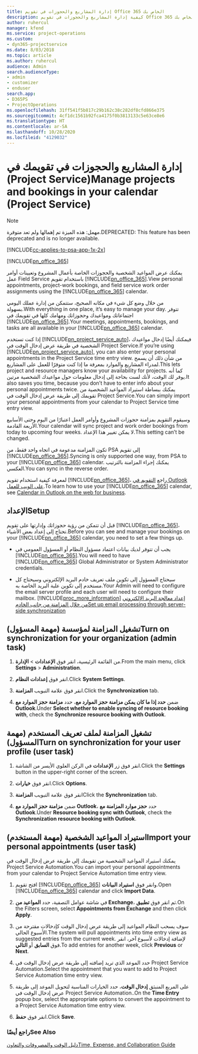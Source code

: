 ```yaml
---
title: إدارة المشاريع والحجوزات في تقويم Office 365 الخاص بك
description: كيفية إدارة المشاريع والحجوزات في تقويم Office 365 الخاص بك
author: ruhercul
manager: kfend
ms.service: project-operations
ms.custom:
- dyn365-projectservice
ms.date: 8/03/2018
ms.topic: article
ms.author: ruhercul
audience: Admin
search.audienceType:
- admin
- customizer
- enduser
search.app:
- D365PS
- ProjectOperations
ms.openlocfilehash: 31ff541f5b817c29b162c38c282df8cfd866e375
ms.sourcegitcommit: 4cf1dc1561b92fca4175f0b3813133c5e63ce8e6
ms.translationtype: HT
ms.contentlocale: ar-SA
ms.lasthandoff: 10/28/2020
ms.locfileid: "4129032"
---
```

# <a name="manage-projects-and-bookings-in-your-calendar-project-service"></a><span data-ttu-id="95da2-103">إدارة المشاريع والحجوزات في تقويمك في (Project Service)</span><span class="sxs-lookup"><span data-stu-id="95da2-103">Manage projects and bookings in your calendar (Project Service)</span></span>

> [!Note]
> <span data-ttu-id="95da2-104">مهمل: هذه الميزة تم إهمالها ولم تعد متوفرة.</span><span class="sxs-lookup"><span data-stu-id="95da2-104">DEPRECATED: This feature has been deprecated and is no longer available.</span></span>

[!INCLUDE[cc-applies-to-psa-app-1x-2x](../includes/cc-applies-to-psa-app-1x-2x.md)]

[!INCLUDE[pn_office_365](../includes/pn-office-365.md)] 

<span data-ttu-id="95da2-105">يمكنك عرض المواعيد الشخصية والحجوزات الخاصة بأعمال المشروع وتعيينات أوامر عمل Field Service باستخدام تقويم [!INCLUDE[pn_office_365](../includes/pn-office-365.md)].</span><span class="sxs-lookup"><span data-stu-id="95da2-105">View personal appointments, project-work bookings, and field service work order assignments using the [!INCLUDE[pn_office_365](../includes/pn-office-365.md)] calendar.</span></span>  
  
 <span data-ttu-id="95da2-106">من خلال وضع كل شيء في مكانه الصحيح، ستتمكن من إدارة عملك اليومي بسهولة.</span><span class="sxs-lookup"><span data-stu-id="95da2-106">With everything in one place, it’s easy to manage your day.</span></span> <span data-ttu-id="95da2-107">تتوفر اجتماعاتك ومواعيدك وحجوزاتك ومهامك كلها في تقويمك في [!INCLUDE[pn_office_365](../includes/pn-office-365.md)].</span><span class="sxs-lookup"><span data-stu-id="95da2-107">Your meetings, appointments, bookings, and tasks are all available in your [!INCLUDE[pn_office_365](../includes/pn-office-365.md)] calendar.</span></span>  
  
 <span data-ttu-id="95da2-108">إذا كنت تستخدم [!INCLUDE[pn_project_service_auto](../includes/pn-project-service-auto.md)]، فيمكنك أيضًا إدخال مواعيدك الشخصية في طريقة عرض إدخال الوقت في Project Service.</span><span class="sxs-lookup"><span data-stu-id="95da2-108">If you’re using [!INCLUDE[pn_project_service_auto](../includes/pn-project-service-auto.md)], you can also enter your personal appointments in the Project Service time entry view.</span></span> <span data-ttu-id="95da2-109">من شأن ذلك أن يسمح لمدراء المشاريع والموارد بمعرفة ما إذا كنت متوفرًا للعمل على المشاريع.</span><span class="sxs-lookup"><span data-stu-id="95da2-109">This lets project and resource managers know your availability for projects.</span></span> <span data-ttu-id="95da2-110">كما أنه يوفر لك الوقت، لأنك لست بحاجة إلى إدخال معلومات حول مواعيدك الشخصية مرتين.</span><span class="sxs-lookup"><span data-stu-id="95da2-110">It also saves you time, because you don’t have to enter info about your personal appointments twice.</span></span> <span data-ttu-id="95da2-111">يمكنك ببساطة استيراد المواعيد الشخصية من تقويمك إلى طريقة عرض إدخال الوقت في Project Service.‬</span><span class="sxs-lookup"><span data-stu-id="95da2-111">You can simply import your personal appointments from your calendar to Project Service time entry view.</span></span>  
  
 <span data-ttu-id="95da2-112">وسيقوم التقويم بمزامنة حجوزات المشروع وأوامر العمل اعتبارًا من اليوم وحتى الأسابيع الأربعة القادمة.</span><span class="sxs-lookup"><span data-stu-id="95da2-112">Your calendar will sync project and work order bookings from today to upcoming four weeks.</span></span> <span data-ttu-id="95da2-113">لا يمكن تغيير هذا الإعداد.</span><span class="sxs-lookup"><span data-stu-id="95da2-113">This setting can’t be changed.</span></span>  
  
 <span data-ttu-id="95da2-114">تكون المزامنة مدعومة في اتجاه واحد فقط، من PSA إلى تقويم [!INCLUDE[pn_office_365](../includes/pn-office-365.md)].</span><span class="sxs-lookup"><span data-stu-id="95da2-114">Syncing is only supported one way, from PSA to your [!INCLUDE[pn_office_365](../includes/pn-office-365.md)] calendar.</span></span> <span data-ttu-id="95da2-115">يمكنك إجراء المزامنة بالترتيب العكسي.</span><span class="sxs-lookup"><span data-stu-id="95da2-115">You can sync in the reverse order.</span></span> 
  
 <span data-ttu-id="95da2-116">لمعرفة كيفية استخدام تقويم [!INCLUDE[pn_office_365](../includes/pn-office-365.md)]، راجع [التقويم في Outlook على الويب للعمل](https://support.office.com/article/Calendar-in-Outlook-on-the-web-for-business-5219c457-d1fe-4c2f-9032-1a816b88e936).</span><span class="sxs-lookup"><span data-stu-id="95da2-116">To learn how to use your [!INCLUDE[pn_office_365](../includes/pn-office-365.md)] calendar, see [Calendar in Outlook on the web for business](https://support.office.com/article/Calendar-in-Outlook-on-the-web-for-business-5219c457-d1fe-4c2f-9032-1a816b88e936).</span></span>  
  
## <a name="setup"></a><span data-ttu-id="95da2-117">الإعداد</span><span class="sxs-lookup"><span data-stu-id="95da2-117">Setup</span></span>  
 <span data-ttu-id="95da2-118">قبل أن تتمكن من رؤية حجوزاتك وإدارتها على تقويم [!INCLUDE[pn_office_365](../includes/pn-office-365.md)]، تحتاج إلى إعداد بعض الأشياء.</span><span class="sxs-lookup"><span data-stu-id="95da2-118">Before you can see and manage your bookings on your [!INCLUDE[pn_office_365](../includes/pn-office-365.md)] calendar, you need to set a few things up.</span></span>  
  
- <span data-ttu-id="95da2-119">يجب أن تتوفر لديك بيانات اعتماد مسؤول النظام أو المسؤول العمومي في [!INCLUDE[pn_office_365](../includes/pn-office-365.md)].</span><span class="sxs-lookup"><span data-stu-id="95da2-119">You will need to have [!INCLUDE[pn_office_365](../includes/pn-office-365.md)] Global Administrator or System Administrator credentials.</span></span>  
  
- <span data-ttu-id="95da2-120">سيحتاج المسؤول إلى تكوين ملف تعريف خادم البريد الإلكتروني وسيحتاج كل مستخدم إلى تكوين علبة البريد الخاصة به.</span><span class="sxs-lookup"><span data-stu-id="95da2-120">Your Admin will need to configure the email server profile and each user will need to configure their mailbox.</span></span> [!INCLUDE[proc_more_information](../includes/proc-more-information.md)] <span data-ttu-id="95da2-121">[إعداد معالجة البريد الإلكتروني من خلال المزامنة من جانب الخادم](https://docs.microsoft.com/dynamics365/customerengagement/on-premises/admin/set-up-server-side-synchronization-of-email-appointments-contacts-and-tasks)</span><span class="sxs-lookup"><span data-stu-id="95da2-121">[Set up email processing through server-side synchronization](https://docs.microsoft.com/dynamics365/customerengagement/on-premises/admin/set-up-server-side-synchronization-of-email-appointments-contacts-and-tasks)</span></span>  
  
## <a name="turn-on-synchronization-for-your-organization-admin-task"></a><span data-ttu-id="95da2-122">تشغيل المزامنة لمؤسسة (مهمة المسؤول)</span><span class="sxs-lookup"><span data-stu-id="95da2-122">Turn on synchronization for your organization (admin task)</span></span>  
  
1.  <span data-ttu-id="95da2-123">من القائمة الرئيسية، انقر فوق **الإعدادات** > **الإدارة**.</span><span class="sxs-lookup"><span data-stu-id="95da2-123">From the main menu, click **Settings** > **Administration**.</span></span>  
  
2.  <span data-ttu-id="95da2-124">انقر فوق **إعدادات النظام**.</span><span class="sxs-lookup"><span data-stu-id="95da2-124">Click **System Settings**.</span></span>  
  
3.  <span data-ttu-id="95da2-125">انقر فوق علامة التبويب **المزامنة**.</span><span class="sxs-lookup"><span data-stu-id="95da2-125">Click the **Synchronization** tab.</span></span>  
  
4.  <span data-ttu-id="95da2-126">ضمن **حدد إذا ما كان يمكن مزامنة حجز الموارد مع**، حدد **مزامنة حجز الموارد مع Outlook**.</span><span class="sxs-lookup"><span data-stu-id="95da2-126">Under **Select whether to enable syncing of resource booking with**, check the **Synchronize resource booking with Outlook**.</span></span>  
  
## <a name="turn-on-synchronization-for-your-user-profile-user-task"></a><span data-ttu-id="95da2-127">تشغيل المزامنة لملف تعريف المستخدم (مهمة المسؤول)</span><span class="sxs-lookup"><span data-stu-id="95da2-127">Turn on synchronization for your user profile (user task)</span></span>  
  
1.  <span data-ttu-id="95da2-128">انقر فوق زر **الإعدادات** في الركن العلوي الأيسر من الشاشة.</span><span class="sxs-lookup"><span data-stu-id="95da2-128">Click the **Settings** button in the upper-right corner of the screen.</span></span>  
  
2.  <span data-ttu-id="95da2-129">انقر فوق **خيارات**.</span><span class="sxs-lookup"><span data-stu-id="95da2-129">Click **Options**.</span></span>  
  
3.  <span data-ttu-id="95da2-130">انقر فوق علامة التبويب **المزامنة**</span><span class="sxs-lookup"><span data-stu-id="95da2-130">Click the **Synchronization** tab.</span></span>  
  
4.  <span data-ttu-id="95da2-131">ضمن **مزامنة حجز الموارد مع Outlook**، حدد **حجز موارد المزامنة مع Outlook**.</span><span class="sxs-lookup"><span data-stu-id="95da2-131">Under **Resource booking sync with Outlook**, check the **Synchronization resource booking with Outlook**.</span></span>  
  
## <a name="import-your-personal-appointments-user-task"></a><span data-ttu-id="95da2-132">استيراد المواعيد الشخصية (مهمة المستخدم)</span><span class="sxs-lookup"><span data-stu-id="95da2-132">Import your personal appointments (user task)</span></span>  
 <span data-ttu-id="95da2-133">يمكنك استيراد المواعيد الشخصية من تقويمك إلى طريقة عرض إدخال الوقت في Project Service Automation.‬</span><span class="sxs-lookup"><span data-stu-id="95da2-133">You can import your personal appointments from your calendar to Project Service Automation time entry view.</span></span>  
  
1. <span data-ttu-id="95da2-134">افتح تقويم [!INCLUDE[pn_office_365](../includes/pn-office-365.md)] وانقر فوق **استيراد البيانات**.</span><span class="sxs-lookup"><span data-stu-id="95da2-134">Open [!INCLUDE[pn_office_365](../includes/pn-office-365.md)] calendar and click **Import Data**.</span></span>  
  
2. <span data-ttu-id="95da2-135">في شاشة عوامل التصفية، حدد **المواعيد من Exchange**، ثم انقر فوق **تطبيق**.</span><span class="sxs-lookup"><span data-stu-id="95da2-135">On the Filters screen, select **Appointments from Exchange** and then click **Apply**.</span></span>  
  
3. <span data-ttu-id="95da2-136">سوف يسحب النظام المواعيد إلى طريقة عرض إدخال الوقت كإدخالات مقترحة من الأسبوع الحالي.</span><span class="sxs-lookup"><span data-stu-id="95da2-136">The system will pull appointments into time entry view as suggested entries from the current week.</span></span> <span data-ttu-id="95da2-137">لإضافة إدخالات لأسبوع آخر، انقر فوق **السابق** أو **التالي**.</span><span class="sxs-lookup"><span data-stu-id="95da2-137">To add entries for another week, click **Previous** or **Next**.</span></span>  
  
4. <span data-ttu-id="95da2-138">حدد الموعد الذي تريد إضافته إلى طريقة عرض إدخال الوقت في Project Service Automation.</span><span class="sxs-lookup"><span data-stu-id="95da2-138">Select the appointment that you want to add to Project Service Automation time entry view.</span></span>  
  
5. <span data-ttu-id="95da2-139">على المربع المنبثق **إدخال الوقت**، حدد الخيارات المناسبة لتحويل الموعد إلى طريقة عرض إدخال الوقت في Project Service Automation..</span><span class="sxs-lookup"><span data-stu-id="95da2-139">On the **Time Entry** popup box, select the appropriate options to convert the appointment to a Project Service Automation time entry view.</span></span>  
  
6. <span data-ttu-id="95da2-140">انقر فوق **حفظ**.</span><span class="sxs-lookup"><span data-stu-id="95da2-140">Click **Save**.</span></span>  
  
### <a name="see-also"></a><span data-ttu-id="95da2-141">راجع أيضًا</span><span class="sxs-lookup"><span data-stu-id="95da2-141">See Also</span></span>  
 [<span data-ttu-id="95da2-142">دليل الوقت والمصروفات والتعاون</span><span class="sxs-lookup"><span data-stu-id="95da2-142">Time, Expense, and Collaboration Guide</span></span>](../psa/time-expense-collaboration-guide.md)
